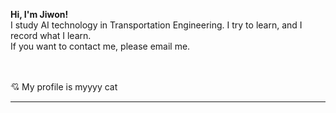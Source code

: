 **Hi, I'm Jiwon!** <br/>
I study AI technology in Transportation Engineering. I try to learn, and I record what I learn. <br/>
If you want to contact me, please email me. <br/><br/><br/>

💘 My profile is myyyy cat

<hr/>

